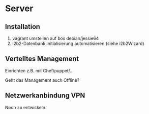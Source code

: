 Server
======

Installation
------------
1. vagrant umstellen auf box debian/jessie64
2. i2b2-Datenbank initialisierung automatisieren (siehe i2b2Wizard)


Verteiltes Management
---------------------
Einrichten z.B. mit Chef/puppet/..

Geht das Management auch Offline?



Netzwerkanbindung VPN
---------------------
Noch zu entwickeln.